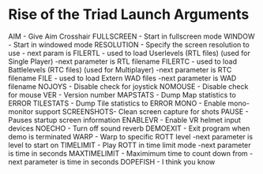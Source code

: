 # Rise of the Triad Launch Arguments

AIM        - Give Aim Crosshair
FULLSCREEN - Start in fullscreen mode
WINDOW     - Start in windowed mode
RESOLUTION - Specify the screen resolution to use
		- next param is <widthxheight>
FILERTL    - used to load Userlevels (RTL files) (used for Single Player)
		-next parameter is RTL filename
FILERTC    - used to load Battlelevels (RTC files) (used for Multiplayer)
		-next parameter is RTC filename
FILE       - used to load Extern WAD files
		-next parameter is WAD filename
NOJOYS     - Disable check for joystick
NOMOUSE    - Disable check for mouse
VER        - Version number
MAPSTATS   - Dump Map statistics to ERROR
TILESTATS  - Dump Tile statistics to ERROR
MONO       - Enable mono-monitor support
SCREENSHOTS- Clean screen capture for shots
PAUSE      - Pauses startup screen information
ENABLEVR   - Enable VR helmet input devices
NOECHO     - Turn off sound reverb
DEMOEXIT   - Exit program when demo is terminated
WARP       - Warp to specific ROTT level
		-next parameter is level to start on
TIMELIMIT  - Play ROTT in time limit mode
		-next parameter is time in seconds
MAXTIMELIMIT - Maximimum time to count down from
		-next parameter is time in seconds
DOPEFISH   - I think you know
